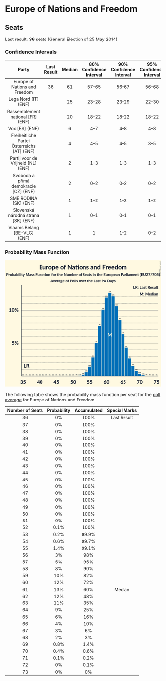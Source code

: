 # Europe of Nations and Freedom

## Seats

Last result: **36** seats (General Election of 25 May 2014)

### Confidence Intervals

| Party | Last Result | Median | 80% Confidence Interval | 90% Confidence Interval | 95% Confidence Interval | 99% Confidence Interval |
|:-----:|:-----------:|:------:|:-----------------------:|:-----------------------:|:-----------------------:|:-----------------------:|
| Europe of Nations and Freedom | 36 | 61 | 57–65 | 56–67 | 56–68 | 54–70 |
| Lega Nord [IT] (ENF) | | 25 | 23–28 | 23–29 | 22–30 | 21–30 |
| Rassemblement national [FR] (ENF) | | 20 | 18–22 | 18–22 | 18–22 | 17–23 |
| Vox [ES] (ENF) | | 6 | 4–7 | 4–8 | 4–8 | 3–8 |
| Freiheitliche Partei Österreichs [AT] (ENF) | | 4 | 4–5 | 4–5 | 3–5 | 3–5 |
| Partij voor de Vrijheid [NL] (ENF) | | 2 | 1–3 | 1–3 | 1–3 | 1–3 |
| Svoboda a přímá demokracie [CZ] (ENF) | | 2 | 0–2 | 0–2 | 0–2 | 0–3 |
| SME RODINA [SK] (ENF) | | 1 | 1–2 | 1–2 | 1–2 | 1–2 |
| Slovenská národná strana [SK] (ENF) | | 1 | 0–1 | 0–1 | 0–1 | 0–1 |
| Vlaams Belang [BE-VLG] (ENF) | | 1 | 1 | 1–2 | 0–2 | 0–2 |

### Probability Mass Function

![Graph with seats probability mass function not yet produced](average-2019-04-23-seats-pmf-europeofnationsandfreedom.png "Seats Probability Mass Function")

The following table shows the probability mass function per seat for the [poll average](average-2019-04-23.html) for Europe of Nations and Freedom.

| Number of Seats | Probability | Accumulated | Special Marks |
|:---------------:|:-----------:|:-----------:|:-------------:|
| 36 | 0% | 100% | Last Result |
| 37 | 0% | 100% |  |
| 38 | 0% | 100% |  |
| 39 | 0% | 100% |  |
| 40 | 0% | 100% |  |
| 41 | 0% | 100% |  |
| 42 | 0% | 100% |  |
| 43 | 0% | 100% |  |
| 44 | 0% | 100% |  |
| 45 | 0% | 100% |  |
| 46 | 0% | 100% |  |
| 47 | 0% | 100% |  |
| 48 | 0% | 100% |  |
| 49 | 0% | 100% |  |
| 50 | 0% | 100% |  |
| 51 | 0% | 100% |  |
| 52 | 0.1% | 100% |  |
| 53 | 0.2% | 99.9% |  |
| 54 | 0.6% | 99.7% |  |
| 55 | 1.4% | 99.1% |  |
| 56 | 3% | 98% |  |
| 57 | 5% | 95% |  |
| 58 | 8% | 90% |  |
| 59 | 10% | 82% |  |
| 60 | 12% | 72% |  |
| 61 | 13% | 60% | Median |
| 62 | 12% | 48% |  |
| 63 | 11% | 35% |  |
| 64 | 9% | 25% |  |
| 65 | 6% | 16% |  |
| 66 | 4% | 10% |  |
| 67 | 3% | 6% |  |
| 68 | 2% | 3% |  |
| 69 | 0.8% | 1.4% |  |
| 70 | 0.4% | 0.6% |  |
| 71 | 0.1% | 0.2% |  |
| 72 | 0% | 0.1% |  |
| 73 | 0% | 0% |  |


